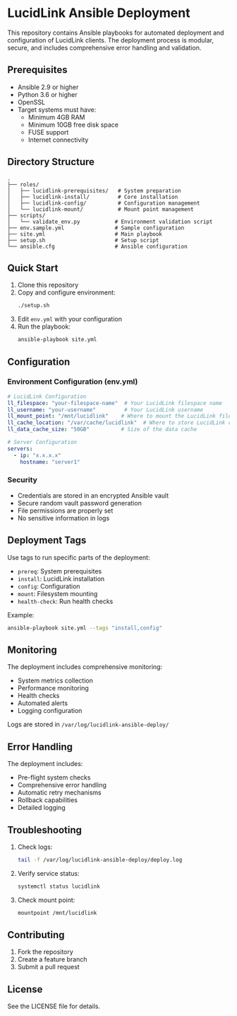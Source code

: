 # LucidLink Ansible Deployment

This repository contains Ansible playbooks for automated deployment and configuration of LucidLink clients. The deployment process is modular, secure, and includes comprehensive error handling and validation.

## Prerequisites

- Ansible 2.9 or higher
- Python 3.6 or higher
- OpenSSL
- Target systems must have:
  - Minimum 4GB RAM
  - Minimum 10GB free disk space
  - FUSE support
  - Internet connectivity

## Directory Structure

```
.
├── roles/
│   ├── lucidlink-prerequisites/   # System preparation
│   ├── lucidlink-install/         # Core installation
│   ├── lucidlink-config/          # Configuration management
│   └── lucidlink-mount/           # Mount point management
├── scripts/
│   └── validate_env.py           # Environment validation script
├── env.sample.yml                # Sample configuration
├── site.yml                      # Main playbook
├── setup.sh                      # Setup script
└── ansible.cfg                   # Ansible configuration
```

## Quick Start

1. Clone this repository
2. Copy and configure environment:
   ```bash
   ./setup.sh
   ```
3. Edit `env.yml` with your configuration
4. Run the playbook:
   ```bash
   ansible-playbook site.yml
   ```

## Configuration

### Environment Configuration (env.yml)

```yaml
# LucidLink Configuration
ll_filespace: "your-filespace-name"  # Your LucidLink filespace name
ll_username: "your-username"         # Your LucidLink username
ll_mount_point: "/mnt/lucidlink"    # Where to mount the LucidLink filesystem
ll_cache_location: "/var/cache/lucidlink"  # Where to store LucidLink cache
ll_data_cache_size: "50GB"          # Size of the data cache

# Server Configuration
servers:
  - ip: "x.x.x.x"
    hostname: "server1"
```

### Security

- Credentials are stored in an encrypted Ansible vault
- Secure random vault password generation
- File permissions are properly set
- No sensitive information in logs

## Deployment Tags

Use tags to run specific parts of the deployment:

- `prereq`: System prerequisites
- `install`: LucidLink installation
- `config`: Configuration
- `mount`: Filesystem mounting
- `health-check`: Run health checks

Example:
```bash
ansible-playbook site.yml --tags "install,config"
```

## Monitoring

The deployment includes comprehensive monitoring:

- System metrics collection
- Performance monitoring
- Health checks
- Automated alerts
- Logging configuration

Logs are stored in `/var/log/lucidlink-ansible-deploy/`

## Error Handling

The deployment includes:

- Pre-flight system checks
- Comprehensive error handling
- Automatic retry mechanisms
- Rollback capabilities
- Detailed logging

## Troubleshooting

1. Check logs:
   ```bash
   tail -f /var/log/lucidlink-ansible-deploy/deploy.log
   ```

2. Verify service status:
   ```bash
   systemctl status lucidlink
   ```

3. Check mount point:
   ```bash
   mountpoint /mnt/lucidlink
   ```

## Contributing

1. Fork the repository
2. Create a feature branch
3. Submit a pull request

## License

See the LICENSE file for details.
